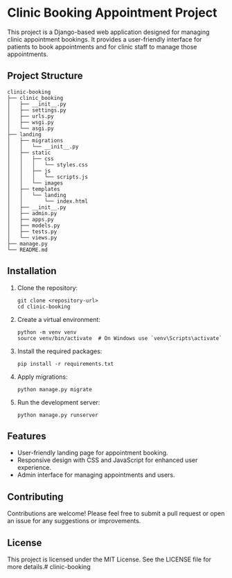 # Clinic Booking Appointment Project

This project is a Django-based web application designed for managing clinic appointment bookings. It provides a user-friendly interface for patients to book appointments and for clinic staff to manage those appointments.

## Project Structure

```
clinic-booking
├── clinic_booking
│   ├── __init__.py
│   ├── settings.py
│   ├── urls.py
│   ├── wsgi.py
│   └── asgi.py
├── landing
│   ├── migrations
│   │   └── __init__.py
│   ├── static
│   │   ├── css
│   │   │   └── styles.css
│   │   ├── js
│   │   │   └── scripts.js
│   │   └── images
│   ├── templates
│   │   └── landing
│   │       └── index.html
│   ├── __init__.py
│   ├── admin.py
│   ├── apps.py
│   ├── models.py
│   ├── tests.py
│   └── views.py
├── manage.py
└── README.md
```

## Installation

1. Clone the repository:
   ```
   git clone <repository-url>
   cd clinic-booking
   ```

2. Create a virtual environment:
   ```
   python -m venv venv
   source venv/bin/activate  # On Windows use `venv\Scripts\activate`
   ```

3. Install the required packages:
   ```
   pip install -r requirements.txt
   ```

4. Apply migrations:
   ```
   python manage.py migrate
   ```

5. Run the development server:
   ```
   python manage.py runserver
   ```

## Features

- User-friendly landing page for appointment booking.
- Responsive design with CSS and JavaScript for enhanced user experience.
- Admin interface for managing appointments and users.

## Contributing

Contributions are welcome! Please feel free to submit a pull request or open an issue for any suggestions or improvements.

## License

This project is licensed under the MIT License. See the LICENSE file for more details.# clinic-booking
